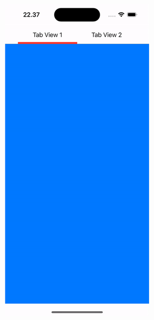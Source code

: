 ![me](https://github.com/babaybabayan/ui-page-viewcontoller/blob/master/Assets/ezgif-2-ed9cc97782.gif)
